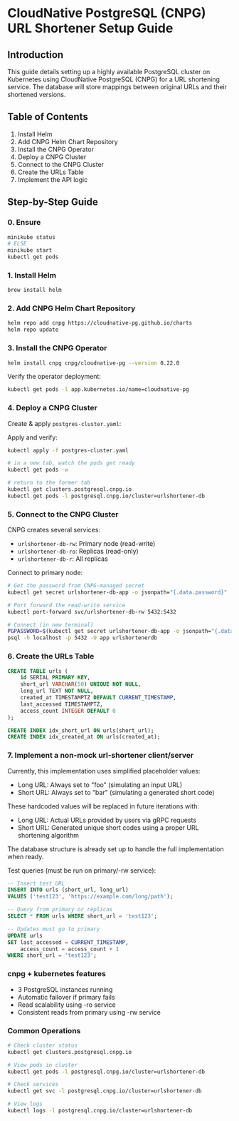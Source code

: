 # CloudNative PostgreSQL (CNPG) URL Shortener Setup Guide

## Introduction
This guide details setting up a highly available PostgreSQL cluster on Kubernetes using CloudNative PostgreSQL (CNPG) for a URL shortening service. The database will store mappings between original URLs and their shortened versions.

## Table of Contents
1. Install Helm
2. Add CNPG Helm Chart Repository
3. Install the CNPG Operator
4. Deploy a CNPG Cluster
5. Connect to the CNPG Cluster
6. Create the URLs Table
7. Implement the API logic

## Step-by-Step Guide

### 0. Ensure
```bash
minikube status
# ELSE
minikube start
kubectl get pods
```

### 1. Install Helm
```bash
brew install helm
```

### 2. Add CNPG Helm Chart Repository
```bash
helm repo add cnpg https://cloudnative-pg.github.io/charts
helm repo update
```

### 3. Install the CNPG Operator
```bash
helm install cnpg cnpg/cloudnative-pg --version 0.22.0
```

Verify the operator deployment:
```bash
kubectl get pods -l app.kubernetes.io/name=cloudnative-pg
```

### 4. Deploy a CNPG Cluster
Create & apply `postgres-cluster.yaml`:
  
Apply and verify:
```bash
kubectl apply -f postgres-cluster.yaml

# in a new tab, watch the pods get ready
kubectl get pods -w

# return to the former tab
kubectl get clusters.postgresql.cnpg.io
kubectl get pods -l postgresql.cnpg.io/cluster=urlshortener-db
```

### 5. Connect to the CNPG Cluster
CNPG creates several services:
- `urlshortener-db-rw`: Primary node (read-write)
- `urlshortener-db-ro`: Replicas (read-only)
- `urlshortener-db-r`: All replicas

Connect to primary node:
```bash
# Get the password from CNPG-managed secret
kubectl get secret urlshortener-db-app -o jsonpath="{.data.password}" | base64 -d

# Port forward the read-write service
kubectl port-forward svc/urlshortener-db-rw 5432:5432

# Connect (in new terminal)
PGPASSWORD=$(kubectl get secret urlshortener-db-app -o jsonpath="{.data.password}" | base64 -d) \
psql -h localhost -p 5432 -U app urlshortenerdb
```

### 6. Create the URLs Table
```sql
CREATE TABLE urls (
    id SERIAL PRIMARY KEY,
    short_url VARCHAR(50) UNIQUE NOT NULL,
    long_url TEXT NOT NULL,
    created_at TIMESTAMPTZ DEFAULT CURRENT_TIMESTAMP,
    last_accessed TIMESTAMPTZ,
    access_count INTEGER DEFAULT 0
);

CREATE INDEX idx_short_url ON urls(short_url);
CREATE INDEX idx_created_at ON urls(created_at);
```

### 7. Implement a non-mock url-shortener client/server

Currently, this implementation uses simplified placeholder values:
- Long URL: Always set to "foo" (simulating an input URL)
- Short URL: Always set to "bar" (simulating a generated short code)

These hardcoded values will be replaced in future iterations with:
- Long URL: Actual URLs provided by users via gRPC requests
- Short URL: Generated unique short codes using a proper URL shortening algorithm

The database structure is already set up to handle the full implementation when ready.

Test queries (must be run on primary/-rw service):
```sql
-- Insert test URL
INSERT INTO urls (short_url, long_url) 
VALUES ('test123', 'https://example.com/long/path');

-- Query from primary or replicas
SELECT * FROM urls WHERE short_url = 'test123';

-- Updates must go to primary
UPDATE urls 
SET last_accessed = CURRENT_TIMESTAMP, 
    access_count = access_count + 1 
WHERE short_url = 'test123';
```

### cnpg + kubernetes features
- 3 PostgreSQL instances running
- Automatic failover if primary fails
- Read scalability using -ro service
- Consistent reads from primary using -rw service

### Common Operations
```bash
# Check cluster status
kubectl get clusters.postgresql.cnpg.io

# View pods in cluster
kubectl get pods -l postgresql.cnpg.io/cluster=urlshortener-db

# Check services
kubectl get svc -l postgresql.cnpg.io/cluster=urlshortener-db

# View logs
kubectl logs -l postgresql.cnpg.io/cluster=urlshortener-db
```